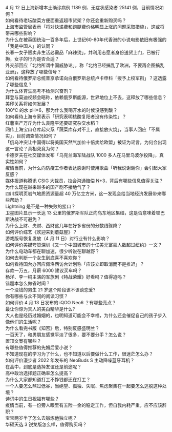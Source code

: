 4 月 12 日上海新增本土确诊病例 1189 例、无症状感染者 25141 例，目前情况如何？  
如何看待老坛酸菜方便面重返超市货架？你还会重新购买吗？  
上海市监管局表示「将对快递费和跑腿费价格明显上涨的问题采取措施」，这或将带来哪些影响？  
为什么在被英国统治一百多年后，上世纪60-80年代香港的小说电影依旧有极强的「我是中国人」的认同？  
长春一女子贩卖非生活必需品「麻辣烫」，并利用志愿者身份送货上门，已被行拘，女子的行为是否合适？  
外交部回应「北约所谓中国威胁论」，称「北约已经搞乱了欧洲，不要再企图搞乱亚洲」，这释放了哪些信号？  
如何看待俄罗斯总统普京承诺向白俄罗斯总统卢卡申科「授予上校军衔」？这透露了哪些信息？  
为什么体育生高考不检测兴奋剂？  
拜登与莫迪视频会晤称，依赖俄罗斯能源，世界地位上不去，这释放了哪些信息？美印关系将如何发展？  
100℃ 的水 pH=6，那为什么我喝开水的时候没感到酸？  
如何看待上海专家表示「研究表明核酸复阳者没有传染性」？  
红薯亩产万斤为什么袁隆平还要研究杂交水稻？  
网传上海宝山仓库起火系「蔬菜库存对不上，直接放火烧」，当事人回应「不属实」，目前调查情况如何？  
「俄乌冲突让中国得以将美国天然气加价十倍卖给欧盟」被证为谣言，为何会出现这一言论？真相究竟为何？  
卡德罗夫在社交媒体发布「乌克兰海军陆战队 1000 多人在马里乌波尔投降」，真实性如何？  
疫情当前，为什么向防疫工作者表达感谢时使用歌曲「听我说谢谢你」会引起大家反感？  
媒体报道称腾讯 CSIG 大裁员，拉会沟通赔偿 N+3，背后有哪些信息值得关注？  
为什么现在越来越多的国产剧不接地气了？  
四川探明页岩气地质资源量超 40 万亿立方米，这一发现会给当地经济发展带来哪些帮助？  
Lightning 是不是一种失败的接口？  
卫星图片显示一长达 13 公里的俄罗斯军队正向乌东地区集结，这是否意味着顿巴斯决战不可避免？  
为什么上财、央财、西财这几年在好多省份的分数线骤降？  
如何评价综艺《欢迎来到蘑菇屋》？  
游戏版号恢复发放（4 月 11 日）对行业有什么影响？  
如何评价美媒夸赞深圳《又一个中国城市的十亿美元富豪人数超过纽约》一文？  
为什么电动车都在聊加速，很少听说在聊越野？  
如何去判断一个女生到底喜不喜欢你？  
如何看待国台办回应佩洛西访台计划称「应该立即取消而不是推迟」？  
存款一万五，月薪 6000 建议买车吗？  
杨洋、李一桐主演的军旅剧《特战荣耀》好看吗？值得追吗？  
错题本怎么做省时间？  
一个没钱的男生 21 岁这个阶段该不该谈恋爱?  
你有哪些与众不同的阅读习惯？  
如何评价 4 月 13 日发布的 iQOO Neo6 ？有哪些亮点？  
最让你惊为天人的美白精华是什么?  
大人也是经历过婚姻的，也明知道可能会不幸福，为什么还会催促自己的孩子步入像他们的生活呢？  
为什么看完书版《知否》后，特别反感盛明兰？  
一百天了，和男朋友感觉平淡了很多，要不要分手？怎么说？  
置顶文案有哪些？  
有哪些值得推荐的先婚后爱小说？  
不知道现在的学习为了什么，也不知道以后要做什么工作，很迷茫怎么办？  
如何评价漫步者 2022 年发布的 NeoBuds S 主动降噪蓝牙耳机？  
在高中，到底是选择友谊还是前途呢？  
高中政治选择题正确率怎么提高？  
为什么大家都知道打工不挣钱都还在打工？  
一个人要怎么熬过低谷，当绝望、孤独、失眠、焦虑聚集在一起要怎么逃脱这种处境？  
诗词中的生日祝福有哪些？  
疫情当前，有一份旁人眼里有五险一金的稳定工作，但自我内耗严重，应不应该辞职？  
宝宝两岁半了怎么去锻炼他独立呢？  
华硕天选 3 锐龙版怎么样，值得购买吗？  
